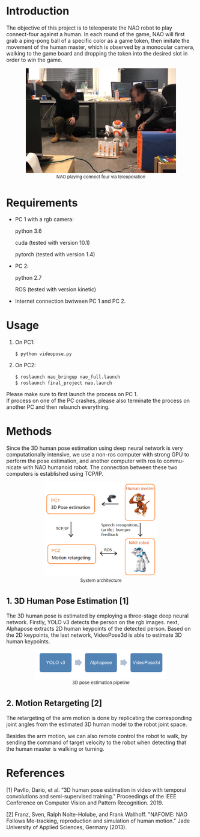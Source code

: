 # Introduction
The objective of this project is to teleoperate the NAO robot to play connect-four against a human. In each round of the game, NAO will first grab a ping-pong ball of a specific color as a game token, then imitate the movement of the human master, which is observed by a monocular camera, walking to
the game board and dropping the token into the desired slot in order to win the game.

<p align="center">
    <img src="pics/intro2.png", width="400">
    <br>
    <sup>NAO playing connect four via teleoperation</sup>
</p>

# Requirements

- PC 1 with a rgb camera:

  python 3.6

  cuda (tested with version 10.1)

  pytorch (tested with version 1.4)

- PC 2:

  python 2.7

  ROS (tested with version kinetic)

- Internet connection bwtween PC 1 and PC 2.



# Usage

1. On PC1:

   ```
   $ python videopose.py
   ```

2. On PC2:

   ```
   $ roslaunch nao_bringup nao_full.launch
   $ roslaunch final_project nao.launch
   ```




 Please make sure to first launch the process on PC 1.  
 If process on one of the PC crashes, please also terminate the process on another PC and then relaunch everything.

# Methods

Since the 3D human pose estimation using deep neural network is very computationally intensive, we use a non-ros computer with strong GPU to perform the pose estimation, and another computer with ros to commu-
nicate with NAO humanoid robot. The connection between these two computers is established using TCP/IP.

<p align="center">
    <img src="pics/sysstructure.png", width="300">
    <br>
    <sup>System architecture</sup>
</p>

## 1. 3D Human Pose Estimation [1]
The 3D human pose is estimated by employing a three-stage deep neural network. Firstly, YOLO v3 detects the person on the rgb images. next, Alphapose extracts 2D human keypoints of the detected person. Based on the 2D keypoints, the last network, VideoPose3d is able to estimate 3D human keypoints. 
<p align="center">
    <img src="pics/pipeline.png", width="350">
    <br>
    <sup>3D pose estimation pipeline</sup>
</p>

## 2. Motion Retargeting [2]
The retargeting of the arm motion
is done by replicating the corresponding joint angles
from the estimated 3D human model to the
robot joint space.   

Besides the arm motion, we can also remote control the robot to walk, by sending the command of target velocity
to the robot when detecting that the human master is walking
or turning. 
# References
[1] Pavllo, Dario, et al. ”3D human pose estimation in video with temporal
convolutions and semi-supervised training.” Proceedings of the IEEE
Conference on Computer Vision and Pattern Recognition. 2019.  

[2] Franz, Sven, Ralph Nolte-Holube, and Frank Wallhoff. "NAFOME: NAO Follows Me-tracking, reproduction and simulation of human motion." Jade University of Applied Sciences, Germany (2013).